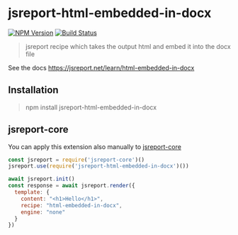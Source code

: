 # jsreport-html-embedded-in-docx

[![NPM Version](http://img.shields.io/npm/v/jsreport-html-embedded-in-docx.svg?style=flat-square)](https://npmjs.com/package/jsreport-html-embedded-in-docx)
[![Build Status](https://travis-ci.org/jsreport/jsreport-html-embedded-in-docx.png?branch=master)](https://travis-ci.org/jsreport/jsreport-html-embedded-in-docx)

> jsreport recipe which takes the output html and embed it into the docx file

See the docs https://jsreport.net/learn/html-embedded-in-docx

## Installation

>npm install jsreport-html-embedded-in-docx

## jsreport-core

You can apply this extension also manually to [jsreport-core](https://github.com/jsreport/jsreport-core)

```js
const jsreport = require('jsreport-core')()
jsreport.use(require('jsreport-html-embedded-in-docx')())

await jsreport.init()
const response = await jsreport.render({
  template: {
    content: "<h1>Hello</h1>",
    recipe: "html-embedded-in-docx",
    engine: "none"
  }
})
```

